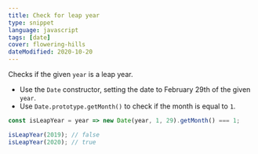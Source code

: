 ```yaml
---
title: Check for leap year
type: snippet
language: javascript
tags: [date]
cover: flowering-hills
dateModified: 2020-10-20
---
```


Checks if the given `year` is a leap year.

- Use the `Date` constructor, setting the date to February 29th of the given `year`.
- Use `Date.prototype.getMonth()` to check if the month is equal to `1`.

```js
const isLeapYear = year => new Date(year, 1, 29).getMonth() === 1;

isLeapYear(2019); // false
isLeapYear(2020); // true
```
